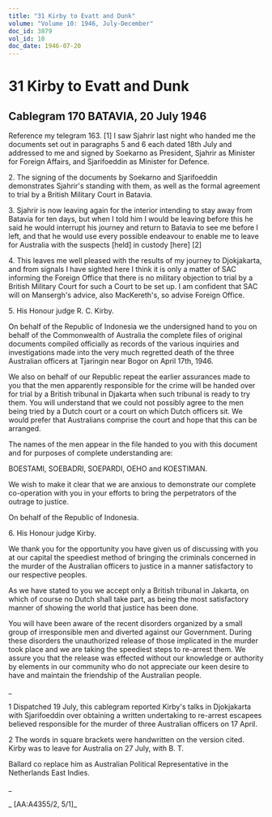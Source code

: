 ```yaml
---
title: "31 Kirby to Evatt and Dunk"
volume: "Volume 10: 1946, July-December"
doc_id: 3879
vol_id: 10
doc_date: 1946-07-20
---
```


# 31 Kirby to Evatt and Dunk

## Cablegram 170 BATAVIA, 20 July 1946

Reference my telegram 163. [1] I saw Sjahrir last night who handed me the documents set out in paragraphs 5 and 6 each dated 18th July and addressed to me and signed by Soekarno as President, Sjahrir as Minister for Foreign Affairs, and Sjarifoeddin as Minister for Defence.

2\. The signing of the documents by Soekarno and Sjarifoeddin demonstrates Sjahrir's standing with them, as well as the formal agreement to trial by a British Military Court in Batavia.

3\. Sjahrir is now leaving again for the interior intending to stay away from Batavia for ten days, but when I told him I would be leaving before this he said he would interrupt his journey and return to Batavia to see me before I left, and that he would use every possible endeavour to enable me to leave for Australia with the suspects [held] in custody [here] [2]

4\. This leaves me well pleased with the results of my journey to Djokjakarta, and from signals I have sighted here I think it is only a matter of SAC informing the Foreign Office that there is no military objection to trial by a British Military Court for such a Court to be set up. I am confident that SAC will on Mansergh's advice, also MacKereth's, so advise Foreign Office.

5\. His Honour judge R. C. Kirby.

On behalf of the Republic of Indonesia we the undersigned hand to you on behalf of the Commonwealth of Australia the complete files of original documents compiled officially as records of the various inquiries and investigations made into the very much regretted death of the three Australian officers at Tjaringin near Bogor on April 17th, 1946.

We also on behalf of our Republic repeat the earlier assurances made to you that the men apparently responsible for the crime will be handed over for trial by a British tribunal in Djakarta when such tribunal is ready to try them. You will understand that we could not possibly agree to the men being tried by a Dutch court or a court on which Dutch officers sit. We would prefer that Australians comprise the court and hope that this can be arranged.

The names of the men appear in the file handed to you with this document and for purposes of complete understanding are:

BOESTAMI, SOEBADRI, SOEPARDI, OEHO and KOESTIMAN.

We wish to make it clear that we are anxious to demonstrate our complete co-operation with you in your efforts to bring the perpetrators of the outrage to justice.

On behalf of the Republic of Indonesia.

6\. His Honour judge Kirby.

We thank you for the opportunity you have given us of discussing with you at our capital the speediest method of bringing the criminals concerned in the murder of the Australian officers to justice in a manner satisfactory to our respective peoples.

As we have stated to you we accept only a British tribunal in Jakarta, on which of course no Dutch shall take part, as being the most satisfactory manner of showing the world that justice has been done.

You will have been aware of the recent disorders organized by a small group of irresponsible men and diverted against our Government. During these disorders the unauthorized release of those implicated in the murder took place and we are taking the speediest steps to re-arrest them. We assure you that the release was effected without our knowledge or authority by elements in our community who do not appreciate our keen desire to have and maintain the friendship of the Australian people.

_

1 Dispatched 19 July, this cablegram reported Kirby's talks in Djokjakarta with Sjarifoeddin over obtaining a written undertaking to re-arrest escapees believed responsible for the murder of three Australian officers on 17 April.

2 The words in square brackets were handwritten on the version cited. Kirby was to leave for Australia on 27 July, with B. T.

Ballard co replace him as Australian Political Representative in the Netherlands East Indies.

_

_ [AA:A4355/2, 5/1]_
